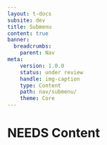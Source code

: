 ```yaml
---
layout: t-docs
subsite: dev
title: Submenu
content: true
banner:
  breadcrumbs:
    parent: Nav
meta:
    version: 1.0.0
    status: under review
    handle: img-caption
    type: Content
    path: nav/submenu/
    theme: Core
---
```

# NEEDS Content
